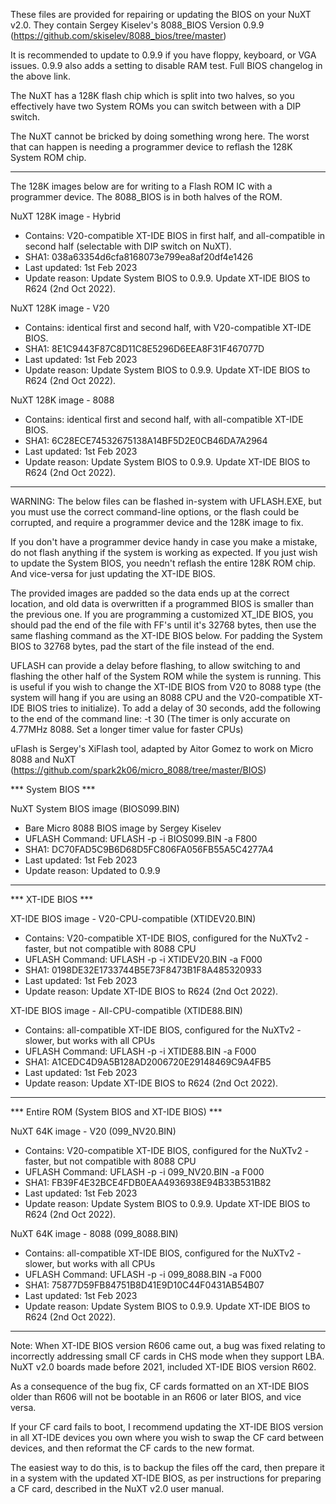 These files are provided for repairing or updating the BIOS on your NuXT v2.0.
They contain Sergey Kiselev's 8088_BIOS Version 0.9.9 (https://github.com/skiselev/8088_bios/tree/master)

It is recommended to update to 0.9.9 if you have floppy, keyboard, or VGA issues. 0.9.9 also adds a setting to disable RAM test. Full BIOS changelog in the above link.

The NuXT has a 128K flash chip which is split into two halves,
so you effectively have two System ROMs you can switch between with a DIP switch.

The NuXT cannot be bricked by doing something wrong here. The worst that can happen is needing a programmer device to reflash the 128K System ROM chip.

***

The 128K images below are for writing to a Flash ROM IC with a programmer device.
The 8088_BIOS is in both halves of the ROM.

NuXT 128K image - Hybrid
- Contains: V20-compatible XT-IDE BIOS in first half, and all-compatible in second half (selectable with DIP switch on NuXT).
- SHA1: 038a63354d6cfa8168073e799ea8af20df4e1426
- Last updated: 1st Feb 2023
- Update reason: Update System BIOS to 0.9.9. Update XT-IDE BIOS to R624 (2nd Oct 2022).

NuXT 128K image - V20
- Contains: identical first and second half, with V20-compatible XT-IDE BIOS.
- SHA1: 8E1C9443F87C8D11C8E5296D6EEA8F31F467077D
- Last updated: 1st Feb 2023
- Update reason: Update System BIOS to 0.9.9. Update XT-IDE BIOS to R624 (2nd Oct 2022).

NuXT 128K image - 8088
- Contains: identical first and second half, with all-compatible XT-IDE BIOS.
- SHA1: 6C28ECE74532675138A14BF5D2E0CB46DA7A2964
- Last updated: 1st Feb 2023
- Update reason: Update System BIOS to 0.9.9. Update XT-IDE BIOS to R624 (2nd Oct 2022).

***

WARNING: The below files can be flashed in-system with UFLASH.EXE,
but you must use the correct command-line options, or the flash could be corrupted, and require a programmer device and the 128K image to fix.

If you don't have a programmer device handy in case you make a mistake, do not flash anything if the system is working as expected.
If you just wish to update the System BIOS, you needn't reflash the entire 128K ROM chip. And vice-versa for just updating the XT-IDE BIOS.

The provided images are padded so the data ends up at the correct location, and old data is overwritten if a programmed BIOS is smaller than the previous one.
If you are programming a customized XT_IDE BIOS, you should pad the end of the file with FF's until it's 32768 bytes, then use the same flashing command as the XT-IDE BIOS below. For padding the System BIOS to 32768 bytes, pad the start of the file instead of the end.

UFLASH can provide a delay before flashing, to allow switching to and flashing the other half of the System ROM while the system is running.
This is useful if you wish to change the XT-IDE BIOS from V20 to 8088 type (the system will hang if you are using an 8088 CPU and the V20-compatible XT-IDE BIOS tries to initialize).
To add a delay of 30 seconds, add the following to the end of the command line: -t 30
(The timer is only accurate on 4.77MHz 8088. Set a longer timer value for faster CPUs)

uFlash is Sergey's XiFlash tool, adapted by Aitor Gomez to work on Micro 8088 and NuXT (https://github.com/spark2k06/micro_8088/tree/master/BIOS)

*** System BIOS ***

NuXT System BIOS image (BIOS099.BIN)
- Bare Micro 8088 BIOS image by Sergey Kiselev
- UFLASH Command: UFLASH -p -i BIOS099.BIN -a F800
- SHA1: DC70FAD5C9B6D68D5FC806FA056FB55A5C4277A4
- Last updated: 1st Feb 2023
- Update reason: Updated to 0.9.9

***

*** XT-IDE BIOS ***

XT-IDE BIOS image - V20-CPU-compatible (XTIDEV20.BIN)
- Contains: V20-compatible XT-IDE BIOS, configured for the NuXTv2 - faster, but not compatible with 8088 CPU
- UFLASH Command: UFLASH -p -i XTIDEV20.BIN -a F000
- SHA1: 0198DE32E1733744B5E73F8473B1F8A485320933
- Last updated: 1st Feb 2023
- Update reason: Update XT-IDE BIOS to R624 (2nd Oct 2022).

XT-IDE BIOS image - All-CPU-compatible (XTIDE88.BIN)
- Contains: all-compatible XT-IDE BIOS, configured for the NuXTv2 - slower, but works with all CPUs
- UFLASH Command: UFLASH -p -i XTIDE88.BIN -a F000
- SHA1: A1CEDC4D9A5B128AD2006720E29148469C9A4FB5
- Last updated: 1st Feb 2023
- Update reason: Update XT-IDE BIOS to R624 (2nd Oct 2022).

***

*** Entire ROM (System BIOS and XT-IDE BIOS) ***

NuXT 64K image - V20 (099_NV20.BIN)
- Contains: V20-compatible XT-IDE BIOS, configured for the NuXTv2 - faster, but not compatible with 8088 CPU
- UFLASH Command: UFLASH -p -i 099_NV20.BIN -a F000
- SHA1: FB39F4E32BCE4FDB0EAA4936938E94B33B531B82
- Last updated: 1st Feb 2023
- Update reason: Update System BIOS to 0.9.9. Update XT-IDE BIOS to R624 (2nd Oct 2022).

NuXT 64K image - 8088 (099_8088.BIN)
- Contains: all-compatible XT-IDE BIOS, configured for the NuXTv2 - slower, but works with all CPUs
- UFLASH Command: UFLASH -p -i 099_8088.BIN -a F000
- SHA1: 75877D59FB84751B8D41E9D10C44F0431AB54B07
- Last updated: 1st Feb 2023
- Update reason: Update System BIOS to 0.9.9. Update XT-IDE BIOS to R624 (2nd Oct 2022).

***

Note: When XT-IDE BIOS version R606 came out, a bug was fixed relating to incorrectly addressing small CF cards in CHS mode when they support LBA.
NuXT v2.0 boards made before 2021, included XT-IDE BIOS version R602.

As a consequence of the bug fix, CF cards formatted on an XT-IDE BIOS older than R606 will not be bootable in an R606 or later BIOS, and vice versa.

If your CF card fails to boot, I recommend updating the XT-IDE BIOS version in all XT-IDE devices you own where you wish to swap the CF card between devices,
and then reformat the CF cards to the new format.

The easiest way to do this, is to backup the files off the card, then prepare it in a system with the updated XT-IDE BIOS, as per instructions for preparing
a CF card, described in the NuXT v2.0 user manual.
